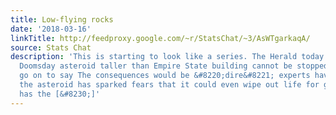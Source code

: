 ```yaml
---
title: Low-flying rocks
date: '2018-03-16'
linkTitle: http://feedproxy.google.com/~r/StatsChat/~3/AsWTgarkaqA/
source: Stats Chat
description: 'This is starting to look like a series. The Herald today has Warning:
  Doomsday asteroid taller than Empire State building cannot be stopped by Nasa. They
  go on to say The consequences would be &#8220;dire&#8221; experts have warned, and
  the asteroid has sparked fears that it could even wipe out life for good. Stuff
  has the [&#8230;]'
---
```

